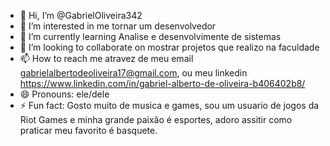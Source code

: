 - 👋 Hi, I’m @GabrielOliveira342
- 👀 I’m interested in me tornar um desenvolvedor 
- 🌱 I’m currently learning Analise e desenvolvimente de sistemas 
- 💞️ I’m looking to collaborate on mostrar projetos que realizo na faculdade
- 📫 How to reach me atravez de meu email gabrielalbertodeoliveira17@gmail.com, ou meu linkedin https://www.linkedin.com/in/gabriel-alberto-de-oliveira-b406402b8/
- 😄 Pronouns: ele/dele 
- ⚡ Fun fact: Gosto muito de musica e games, sou um usuario de jogos da Riot Games e minha grande paixão é esportes, adoro assitir como praticar meu favorito é basquete.

<!---
GabrielOliveira342/GabrielOliveira342 is a ✨ special ✨ repository because its `README.md` (this file) appears on your GitHub profile.
You can click the Preview link to take a look at your changes.
--->
